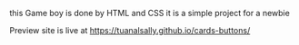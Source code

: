 this Game boy is done by HTML and CSS it is a simple project for a newbie  

 Preview site is live at https://tuanalsally.github.io/cards-buttons/
